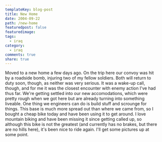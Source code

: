 ```yaml
---
templateKey: blog-post
title: New Home
date: 2004-09-22
path: /new-home
featuredpost: false
featuredimage:
tags:
  - iraq
category:
  - iraq
comments: true
share: true
---
```


Moved to a new home a few days ago. On the trip here our convoy was hit by a roadside bomb, injuring two of my fellow soldiers. Both will return to duty soon, though, as neither was very serious. It was a wake-up call, though, and for me it was the closest encounter with enemy action I've had thus far. We're getting settled into our new accomodations, which were pretty rough when we got here but are already turning into something liveable. One thing we engineers can do is build stuff and scrounge for things. This base is much more spread out than where we came from, so I bought a cheap bike today and have been using it to get around. I love mountain biking and have been missing it since getting called up, so although this bike is not the greatest (and currently has no brakes, but there are no hills here), it's been nice to ride again. I'll get some pictures up at some point.
